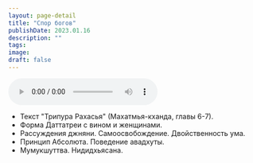 ```yaml
---
layout: page-detail
title: "Спор богов"
publishDate: 2023.01.16
description: ""
tags:
image:
draft: false
---
```


<audio title="2023.01.16 - Спор богов.mp3" src="/upload/iblock/1b0/1b0c45f376adaad542805d1fd0ab9237.mp3" controls=""></audio>

* Текст "Трипура Рахасья" (Махатмья-кханда, главы 6-7).
* Форма Даттатреи с вином и женщинами.
* Рассуждения джняни. Самоосвобождение. Двойственность ума.
* Принцип Абсолюта. Поведение авадхуты.
* Мумукшуттва. Нидидхьясана.

  
